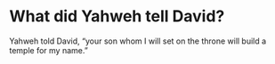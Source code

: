 # What did Yahweh tell David?

Yahweh told David, “your son whom I will set on the throne will build a temple for my name.”
